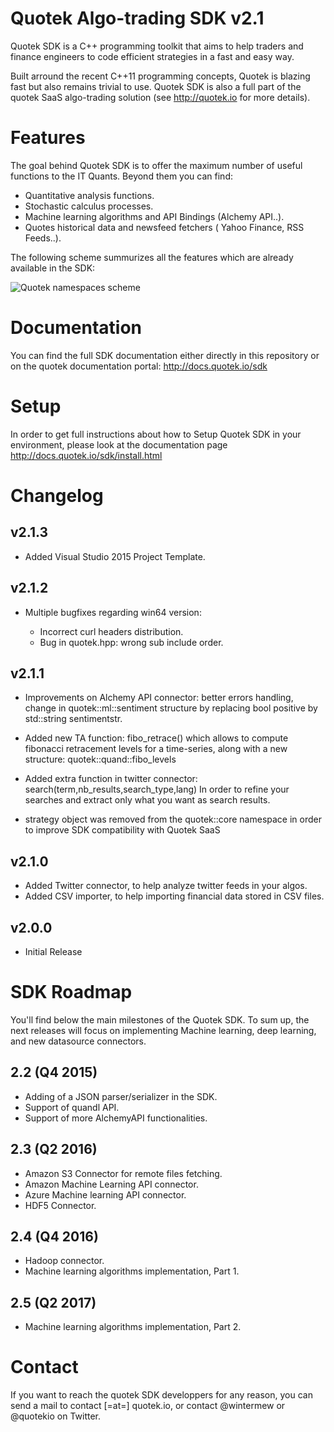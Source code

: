 Quotek Algo-trading SDK v2.1
============================

Quotek SDK is a C++ programming toolkit that aims to help traders and finance engineers to code
efficient strategies in a fast and easy way.

Built arround the recent C++11 programming concepts, Quotek is blazing fast but also remains trivial to use. Quotek SDK is also 
a full part of the quotek SaaS algo-trading solution (see http://quotek.io for more details).

Features
========

The goal behind Quotek SDK is to offer the maximum number of useful functions to the IT Quants. Beyond them you can find:

- Quantitative analysis functions.
- Stochastic calculus processes.
- Machine learning algorithms and API Bindings (Alchemy API..).
- Quotes historical data and newsfeed fetchers ( Yahoo Finance, RSS Feeds..).

The following scheme summurizes all the features which are already available in the SDK:

![Quotek namespaces scheme](http://docs.quotek.io/sdk/_images/quotek_sdk_ns.png)

Documentation
=============

You can find the full SDK documentation either directly in this repository or on the quotek documentation portal: http://docs.quotek.io/sdk

Setup
=====

In order to get full instructions about how to Setup Quotek SDK in your environment, please look at the documentation page http://docs.quotek.io/sdk/install.html


Changelog
=========

v2.1.3
------

  - Added Visual Studio 2015 Project Template.

v2.1.2
------

  - Multiple bugfixes regarding win64 version: 

     * Incorrect curl headers distribution.
     * Bug in quotek.hpp: wrong sub include order.

v2.1.1
------

  - Improvements on Alchemy API connector: better errors handling, change in quotek::ml::sentiment structure by replacing bool positive by std::string sentimentstr.

  - Added new TA function: fibo_retrace() which allows to compute fibonacci retracement levels for a time-series, along with a new structure: quotek::quand::fibo_levels

  - Added extra function in twitter connector: search(term,nb_results,search_type,lang) In order to refine your searches and extract only what you want as search results.

  - strategy object was removed from the quotek::core namespace in order to improve SDK compatibility with Quotek SaaS


v2.1.0
------

  - Added Twitter connector, to help analyze twitter feeds in your algos.
  - Added CSV importer, to help importing financial data stored in CSV files.

v2.0.0
------

  - Initial Release


SDK Roadmap
===========

You'll find below the main milestones of the Quotek SDK. To sum up, the next releases will focus on implementing Machine learning, deep learning, 
and new datasource connectors.

2.2 (Q4 2015)
-------------

- Adding of a JSON parser/serializer in the SDK.
- Support of quandl API. 
- Support of more AlchemyAPI functionalities.

2.3 (Q2 2016)
-------------

- Amazon S3 Connector for remote files fetching.
- Amazon Machine Learning API connector.
- Azure Machine learning API connector.
- HDF5 Connector.

2.4 (Q4 2016)
-------------

- Hadoop connector.
- Machine learning algorithms implementation, Part 1.

2.5 (Q2 2017)
-------------

- Machine learning algorithms implementation, Part 2.

Contact
=======

If you want to reach the quotek SDK developpers for any reason, you can send a mail to contact [=at=] quotek.io,
or contact @wintermew or @quotekio on Twitter.
